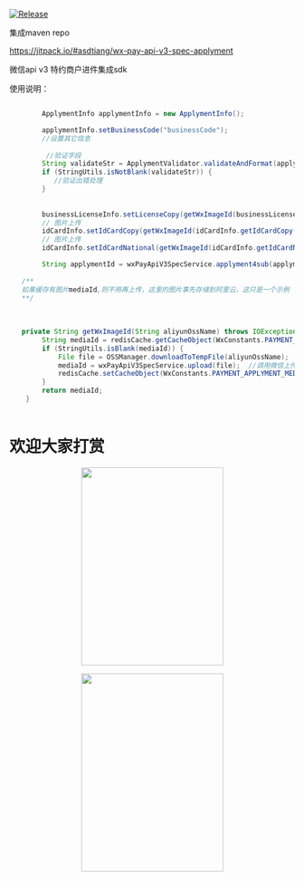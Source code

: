 [![Release](https://jitpack.io/v/User/Repo.svg)](https://jitpack.io/#asdtiang/wx-pay-api-v3-spec-applyment)


集成maven repo

https://jitpack.io/#asdtiang/wx-pay-api-v3-spec-applyment 

微信api v3 特约商户进件集成sdk


使用说明：

```java 

        ApplymentInfo applymentInfo = new ApplymentInfo();

        applymentInfo.setBusinessCode("businessCode");
        //设置其它信息
        
         //验证字段
        String validateStr = ApplymentValidator.validateAndFormat(applymentInfo);
        if (StringUtils.isNotBlank(validateStr)) {
           //验证出错处理
        }
        
        
        businessLicenseInfo.setLicenseCopy(getWxImageId(businessLicenseInfo.getLicenseCopy()));
        // 图片上传
        idCardInfo.setIdCardCopy(getWxImageId(idCardInfo.getIdCardCopy()));
        // 图片上传
        idCardInfo.setIdCardNational(getWxImageId(idCardInfo.getIdCardNational()));

        String applymentId = wxPayApiV3SpecService.applyment4sub(applymentInfo);
        
   /**
   如果缓存有图片mediaId,则不用再上传，这里的图片事先存储到阿里云，这只是一个示例
   **/
   
   
   
   private String getWxImageId(String aliyunOssName) throws IOException {
        String mediaId = redisCache.getCacheObject(WxConstants.PAYMENT_APPLYMENT_MEDIA_REDIS_CACHE_PREFIX + aliyunOssName);
        if (StringUtils.isBlank(mediaId)) {
            File file = OSSManager.downloadToTempFile(aliyunOssName);
            mediaId = wxPayApiV3SpecService.upload(file);  //调用微信上传图片接口
            redisCache.setCacheObject(WxConstants.PAYMENT_APPLYMENT_MEDIA_REDIS_CACHE_PREFIX + aliyunOssName, mediaId);
        }
        return mediaId;
    }
    
```


# 欢迎大家打赏

<p align="center">
  <a href="https://www.asdtiang.org/wp-content/uploads/2020/07/wx.jpg">
    <img src="https://www.asdtiang.org/wp-content/uploads/2020/07/wx.jpg" 
    alt="" width="251" height="350">
  </a>
</p>

<p align="center">
  <a href="https://www.asdtiang.org/wp-content/uploads/2020/07/al.jpg">
    <img src="https://www.asdtiang.org/wp-content/uploads/2020/07/al.jpg" 
    alt="" width="251" height="350">
  </a>
</p>
